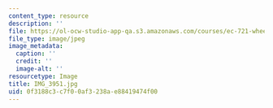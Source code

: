 ```yaml
---
content_type: resource
description: ''
file: https://ol-ocw-studio-app-qa.s3.amazonaws.com/courses/ec-721-wheelchair-design-in-developing-countries-spring-2009/0f3188c3c7f00af3238ae88419474f00_IMG_3951.jpg
file_type: image/jpeg
image_metadata:
  caption: ''
  credit: ''
  image-alt: ''
resourcetype: Image
title: IMG_3951.jpg
uid: 0f3188c3-c7f0-0af3-238a-e88419474f00
---
```

